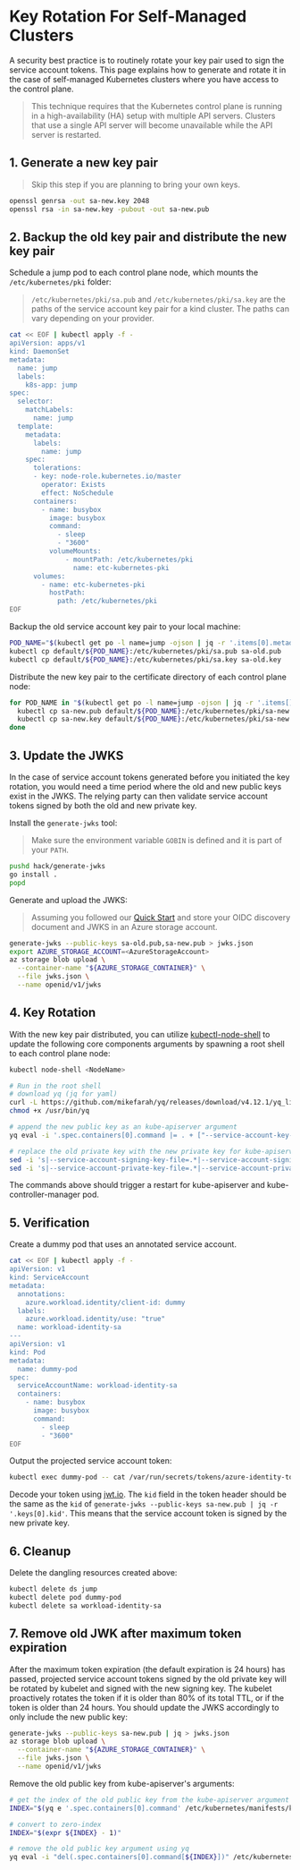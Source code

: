 # Key Rotation For Self-Managed Clusters

<!-- toc -->

A security best practice is to routinely rotate your key pair used to sign the service account tokens. This page explains how to generate and rotate it in the case of self-managed Kubernetes clusters where you have access to the control plane.

> This technique requires that the Kubernetes control plane is running in a high-availability (HA) setup with multiple API servers. Clusters that use a single API server will become unavailable while the API server is restarted.

## 1. Generate a new key pair

> Skip this step if you are planning to bring your own keys.

```bash
openssl genrsa -out sa-new.key 2048
openssl rsa -in sa-new.key -pubout -out sa-new.pub
```

## 2. Backup the old key pair and distribute the new key pair

Schedule a jump pod to each control plane node, which mounts the `/etc/kubernetes/pki` folder:

> `/etc/kubernetes/pki/sa.pub` and `/etc/kubernetes/pki/sa.key` are the paths of the service account key pair for a kind cluster. The paths can vary depending on your provider.

```bash
cat << EOF | kubectl apply -f -
apiVersion: apps/v1
kind: DaemonSet
metadata:
  name: jump
  labels:
    k8s-app: jump
spec:
  selector:
    matchLabels:
      name: jump
  template:
    metadata:
      labels:
        name: jump
    spec:
      tolerations:
      - key: node-role.kubernetes.io/master
        operator: Exists
        effect: NoSchedule
      containers:
        - name: busybox
          image: busybox
          command:
            - sleep
            - "3600"
          volumeMounts:
              - mountPath: /etc/kubernetes/pki
                name: etc-kubernetes-pki
      volumes:
        - name: etc-kubernetes-pki
          hostPath:
            path: /etc/kubernetes/pki
EOF
```

Backup the old service account key pair to your local machine:

```bash
POD_NAME="$(kubectl get po -l name=jump -ojson | jq -r '.items[0].metadata.name')"
kubectl cp default/${POD_NAME}:/etc/kubernetes/pki/sa.pub sa-old.pub
kubectl cp default/${POD_NAME}:/etc/kubernetes/pki/sa.key sa-old.key
```

Distribute the new key pair to the certificate directory of each control plane node:

```bash
for POD_NAME in "$(kubectl get po -l name=jump -ojson | jq -r '.items[].metadata.name')"; do
  kubectl cp sa-new.pub default/${POD_NAME}:/etc/kubernetes/pki/sa-new.pub
  kubectl cp sa-new.key default/${POD_NAME}:/etc/kubernetes/pki/sa-new.key
done
```

## 3. Update the JWKS

In the case of service account tokens generated before you initiated the key rotation, you would need a time period where the old and new public keys exist in the JWKS. The relying party can then validate service account tokens signed by both the old and new private key.

Install the `generate-jwks` tool:

> Make sure the environment variable `GOBIN` is defined and it is part of your `PATH`.

```bash
pushd hack/generate-jwks
go install .
popd
```

Generate and upload the JWKS:

> Assuming you followed our [Quick Start][2] and store your OIDC discovery document and JWKS in an Azure storage account.

```bash
generate-jwks --public-keys sa-old.pub,sa-new.pub > jwks.json
export AZURE_STORAGE_ACCOUNT=<AzureStorageAccount>
az storage blob upload \
  --container-name "${AZURE_STORAGE_CONTAINER}" \
  --file jwks.json \
  --name openid/v1/jwks
```

## 4. Key Rotation

With the new key pair distributed, you can utilize [kubectl-node-shell][1] to update the following core components arguments by spawning a root shell to each control plane node:

```bash
kubectl node-shell <NodeName>

# Run in the root shell
# download yq (jq for yaml)
curl -L https://github.com/mikefarah/yq/releases/download/v4.12.1/yq_linux_amd64 --output /usr/bin/yq
chmod +x /usr/bin/yq

# append the new public key as an kube-apiserver argument
yq eval -i '.spec.containers[0].command |= . + ["--service-account-key-file=/etc/kubernetes/pki/sa-new.pub"]' /etc/kubernetes/manifests/kube-apiserver.yaml

# replace the old private key with the new private key for kube-apiserver and kube-controller-manager
sed -i 's|--service-account-signing-key-file=.*|--service-account-signing-key-file=/etc/kubernetes/pki/sa-new.key|' /etc/kubernetes/manifests/kube-apiserver.yaml
sed -i 's|--service-account-private-key-file=.*|--service-account-private-key-file=/etc/kubernetes/pki/sa-new.key|' /etc/kubernetes/manifests/kube-controller-manager.yaml
```

The commands above should trigger a restart for kube-apiserver and kube-controller-manager pod.

## 5. Verification

Create a dummy pod that uses an annotated service account.

```bash
cat << EOF | kubectl apply -f -
apiVersion: v1
kind: ServiceAccount
metadata:
  annotations:
    azure.workload.identity/client-id: dummy
  labels:
    azure.workload.identity/use: "true"
  name: workload-identity-sa
---
apiVersion: v1
kind: Pod
metadata:
  name: dummy-pod
spec:
  serviceAccountName: workload-identity-sa
  containers:
    - name: busybox
      image: busybox
      command:
        - sleep
        - "3600"
EOF
```

Output the projected service account token:

```bash
kubectl exec dummy-pod -- cat /var/run/secrets/tokens/azure-identity-token
```

Decode your token using [jwt.io][3]. The `kid` field in the token header should be the same as the `kid` of `generate-jwks --public-keys sa-new.pub | jq -r '.keys[0].kid'`. This means that the service account token is signed by the new private key.

## 6. Cleanup

Delete the dangling resources created above:

```bash
kubectl delete ds jump
kubectl delete pod dummy-pod
kubectl delete sa workload-identity-sa
```

## 7. Remove old JWK after maximum token expiration

After the maximum token expiration (the default expiration is 24 hours) has passed, projected service account tokens signed by the old private key will be rotated by kubelet and signed with the new signing key. The kubelet proactively rotates the token if it is older than 80% of its total TTL, or if the token is older than 24 hours. You should update the JWKS accordingly to only include the new public key:

```bash
generate-jwks --public-keys sa-new.pub | jq > jwks.json
az storage blob upload \
  --container-name "${AZURE_STORAGE_CONTAINER}" \
  --file jwks.json \
  --name openid/v1/jwks
```

Remove the old public key from kube-apiserver's arguments:

```bash
# get the index of the old public key from the kube-apiserver argument array
INDEX="$(yq e '.spec.containers[0].command' /etc/kubernetes/manifests/kube-apiserver.yaml | grep -Fn 'service-account-key-file' | head -n 1 | cut -d':' -f1)"

# convert to zero-index
INDEX="$(expr ${INDEX} - 1)"

# remove the old public key argument using yq
yq eval -i "del(.spec.containers[0].command[${INDEX}])" /etc/kubernetes/manifests/kube-apiserver.yaml
```

[1]: https://github.com/kvaps/kubectl-node-shell

[2]: ../../quick-start.html

[3]: https://jwt.io/
